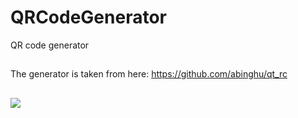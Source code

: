 QRCodeGenerator
===============

QR code generator

##

The generator is taken from here: https://github.com/abinghu/qt_rc

##

![](screenshot.png)
